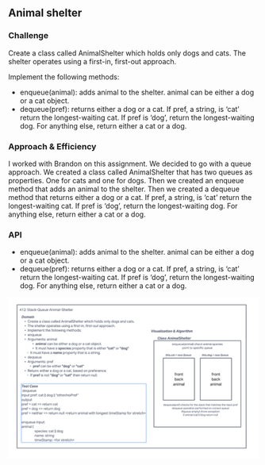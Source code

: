 ## Animal shelter

### Challenge

Create a class called AnimalShelter which holds only dogs and cats. The shelter operates using a first-in, first-out approach.

Implement the following methods:

* enqueue(animal): adds animal to the shelter. animal can be either a dog or a cat object.
* dequeue(pref): returns either a dog or a cat. If pref, a string, is ‘cat’ return the longest-waiting cat. If pref is ‘dog’, return the longest-waiting dog. For anything else, return either a cat or a dog.

### Approach & Efficiency

I worked with Brandon on this assignment. We decided to go with a queue approach. We created a class called AnimalShelter that has two queues as properties. One for cats and one for dogs. Then we created an enqueue method that adds an animal to the shelter. Then we created a dequeue method that returns either a dog or a cat. If pref, a string, is ‘cat’ return the longest-waiting cat. If pref is ‘dog’, return the longest-waiting dog. For anything else, return either a cat or a dog.

### API

* enqueue(animal): adds animal to the shelter. animal can be either a dog or a cat object.
* dequeue(pref): returns either a dog or a cat. If pref, a string, is ‘cat’ return the longest-waiting cat. If pref is ‘dog’, return the longest-waiting dog. For anything else, return either a cat or a dog.

![whiteboard](./assets/whiteboarding.png)